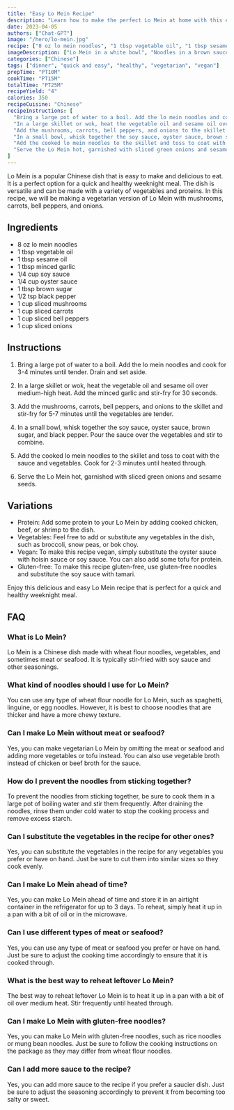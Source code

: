 ```yaml
---
title: "Easy Lo Mein Recipe"
description: "Learn how to make the perfect Lo Mein at home with this easy and delicious recipe. This dish is perfect for a quick and healthy weeknight meal."
date: 2023-04-05
authors: ["Chat-GPT"]
image: "/hero/lo-mein.jpg"
recipe: ["8 oz lo mein noodles", "1 tbsp vegetable oil", "1 tbsp sesame oil", "1 tbsp minced garlic", "1/4 cup soy sauce", "1/4 cup oyster sauce", "1 tbsp brown sugar", "1/2 tsp black pepper", "1 cup sliced mushrooms", "1 cup sliced carrots", "1 cup sliced bell peppers", "1 cup sliced onions"]
imageDescription: ["Lo Mein in a white bowl", "Noodles in a brown sauce", "Green onions and sesame seeds on top of the Lo Mein", "A pair of chopsticks on the side"]
categories: ["Chinese"]
tags: ["dinner", "quick and easy", "healthy", "vegetarian", "vegan"]
prepTime: "PT10M"
cookTime: "PT15M"
totalTime: "PT25M"
recipeYield: "4"
calories: 350
recipeCuisine: "Chinese"
recipeInstructions: [
  "Bring a large pot of water to a boil. Add the lo mein noodles and cook for 3-4 minutes until tender. Drain and set aside.",
  "In a large skillet or wok, heat the vegetable oil and sesame oil over medium-high heat. Add the minced garlic and stir-fry for 30 seconds.",
  "Add the mushrooms, carrots, bell peppers, and onions to the skillet and stir-fry for 5-7 minutes until the vegetables are tender.",
  "In a small bowl, whisk together the soy sauce, oyster sauce, brown sugar, and black pepper. Pour the sauce over the vegetables and stir to combine.",
  "Add the cooked lo mein noodles to the skillet and toss to coat with the sauce and vegetables. Cook for 2-3 minutes until heated through.",
  "Serve the Lo Mein hot, garnished with sliced green onions and sesame seeds."
]
---
```


Lo Mein is a popular Chinese dish that is easy to make and delicious to eat. It is a perfect option for a quick and healthy weeknight meal. The dish is versatile and can be made with a variety of vegetables and proteins. In this recipe, we will be making a vegetarian version of Lo Mein with mushrooms, carrots, bell peppers, and onions.

## Ingredients

- 8 oz lo mein noodles
- 1 tbsp vegetable oil
- 1 tbsp sesame oil
- 1 tbsp minced garlic
- 1/4 cup soy sauce
- 1/4 cup oyster sauce
- 1 tbsp brown sugar
- 1/2 tsp black pepper
- 1 cup sliced mushrooms
- 1 cup sliced carrots
- 1 cup sliced bell peppers
- 1 cup sliced onions

## Instructions

1. Bring a large pot of water to a boil. Add the lo mein noodles and cook for 3-4 minutes until tender. Drain and set aside.

2. In a large skillet or wok, heat the vegetable oil and sesame oil over medium-high heat. Add the minced garlic and stir-fry for 30 seconds.

3. Add the mushrooms, carrots, bell peppers, and onions to the skillet and stir-fry for 5-7 minutes until the vegetables are tender.

4. In a small bowl, whisk together the soy sauce, oyster sauce, brown sugar, and black pepper. Pour the sauce over the vegetables and stir to combine.

5. Add the cooked lo mein noodles to the skillet and toss to coat with the sauce and vegetables. Cook for 2-3 minutes until heated through.

6. Serve the Lo Mein hot, garnished with sliced green onions and sesame seeds.

## Variations

- Protein: Add some protein to your Lo Mein by adding cooked chicken, beef, or shrimp to the dish.
- Vegetables: Feel free to add or substitute any vegetables in the dish, such as broccoli, snow peas, or bok choy.
- Vegan: To make this recipe vegan, simply substitute the oyster sauce with hoisin sauce or soy sauce. You can also add some tofu for protein.
- Gluten-free: To make this recipe gluten-free, use gluten-free noodles and substitute the soy sauce with tamari.

Enjoy this delicious and easy Lo Mein recipe that is perfect for a quick and healthy weeknight meal.

## FAQ

### What is Lo Mein?

Lo Mein is a Chinese dish made with wheat flour noodles, vegetables, and sometimes meat or seafood. It is typically stir-fried with soy sauce and other seasonings.

### What kind of noodles should I use for Lo Mein?

You can use any type of wheat flour noodle for Lo Mein, such as spaghetti, linguine, or egg noodles. However, it is best to choose noodles that are thicker and have a more chewy texture.

### Can I make Lo Mein without meat or seafood?

Yes, you can make vegetarian Lo Mein by omitting the meat or seafood and adding more vegetables or tofu instead. You can also use vegetable broth instead of chicken or beef broth for the sauce.

### How do I prevent the noodles from sticking together?

To prevent the noodles from sticking together, be sure to cook them in a large pot of boiling water and stir them frequently. After draining the noodles, rinse them under cold water to stop the cooking process and remove excess starch.

### Can I substitute the vegetables in the recipe for other ones?

Yes, you can substitute the vegetables in the recipe for any vegetables you prefer or have on hand. Just be sure to cut them into similar sizes so they cook evenly.

### Can I make Lo Mein ahead of time?

Yes, you can make Lo Mein ahead of time and store it in an airtight container in the refrigerator for up to 3 days. To reheat, simply heat it up in a pan with a bit of oil or in the microwave.

### Can I use different types of meat or seafood?

Yes, you can use any type of meat or seafood you prefer or have on hand. Just be sure to adjust the cooking time accordingly to ensure that it is cooked through.

### What is the best way to reheat leftover Lo Mein?

The best way to reheat leftover Lo Mein is to heat it up in a pan with a bit of oil over medium heat. Stir frequently until heated through.

### Can I make Lo Mein with gluten-free noodles?

Yes, you can make Lo Mein with gluten-free noodles, such as rice noodles or mung bean noodles. Just be sure to follow the cooking instructions on the package as they may differ from wheat flour noodles.

### Can I add more sauce to the recipe?

Yes, you can add more sauce to the recipe if you prefer a saucier dish. Just be sure to adjust the seasoning accordingly to prevent it from becoming too salty or sweet.
